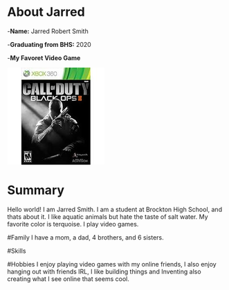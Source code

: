 # About Jarred

-**Name:** Jarred Robert Smith

-**Graduating from BHS:** 2020

-**My Favoret Video Game** 

![Favoret Game](./bo2.jfif)


# Summary
Hello world! I am Jarred Smith. I am a student at Brockton High School, and thats about it. I like aquatic animals but hate the taste of salt water. My favorite color is terquoise. I play video games. 

#Family 
I have a mom, a dad, 4 brothers, and 6 sisters.

#Skills

#Hobbies
I enjoy playing video games with my online friends, I also enjoy hanging out with friends IRL, I like building things and Inventing also creating what I see online that seems cool.
